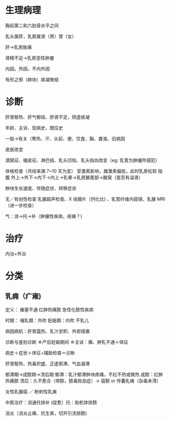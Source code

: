 # 生理病理
胸前第二和六肋骨水平之间

乳头属肝，乳房属肾（男）胃（女）

肝→乳房胀痛

肾精不足→乳房恶性肿瘤

内因，外因，不内外因

有形之邪（肿块）痰凝聚结

# 诊断

肝胃郁热、肝气郁结、肝肾不足，阴虚痰凝

年龄、主诉、现病史、既往史

一般→有关（寒热、汗、头前、便、饮食、胸、聋渴、旧病因

皮肤改变

酒窝征、橘皮征、淋巴结、乳头凹陷、乳头指向改变（eg: 乳管为肿瘤所侵犯）

体格检查（月经来潮 7~10 天为宜）
受激素影响，雌激素偏低，此时乳房松软
指腹
外上→外下→内下→内上→乳晕→乳房腋尾部→腋窝（是否有溢液）

肿块生长速度、伴随症状、转移症状

无／有创性检查
乳腺超声检查、X 线摄片（钙化灶) 、乳管纤维内窥镜、乳腺 MRI（进一步检查）

气：消→托→补（肿瘤性疾病，疮痈？)

# 治疗
内治+外治

# 分类
## 乳痈（疒雍)
定义：
雍塞不通
红肿热痛脓
急性化脓性疾病

时期：
哺乳期：外吹
妊娠期：内吹
不乳儿

病因病机：肝胃蕴热、乳汁淤积、外邪侵袭

诊断与鉴别诊断
☆产后妊娠期间
☆主诉：痛、肿乳不通＋体征

病史＋症状＋体征+辅助检查＝诊断

肝胃郁热、热毒炽盛、正虚邪滞、气血凝滞

郁滞期→成脓期→溃后期
郁滞：乳汁郁滞肿块疼痛，不红不热或微热
成脓：红肿热痛脓
溃后：久不愈合（带脓，脓毒败血症）→ 袋脓 or 传囊乳痈（杂毒未清）

炎性乳腺癌 ／ 粉刺性乳痈

中医治疗：消通托排补 (促愈）托：助机体排脓

消炎（消炎止痛、抗生素，切开引流排脓) ` `